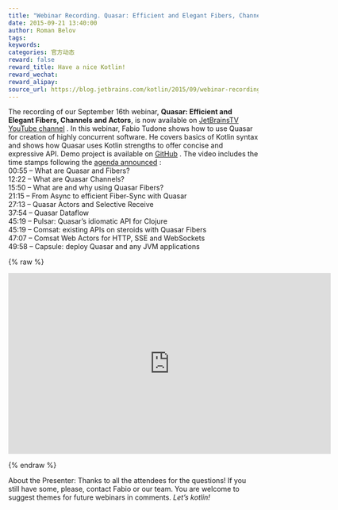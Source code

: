 ```yaml
---
title: "Webinar Recording. Quasar: Efficient and Elegant Fibers, Channels and Actors"
date: 2015-09-21 13:40:00
author: Roman Belov
tags:
keywords:
categories: 官方动态
reward: false
reward_title: Have a nice Kotlin!
reward_wechat:
reward_alipay:
source_url: https://blog.jetbrains.com/kotlin/2015/09/webinar-recording-quasar-efficient-and-elegant-fibers-channels-and-actors/
---
```


The recording of our September 16th webinar, <strong>Quasar: Efficient and Elegant Fibers, Channels and Actors</strong>, is now available on  [JetBrainsTV YouTube channel](https://youtu.be/Nmob2MB2Qo8) .
In this webinar, Fabio Tudone shows how to use Quasar for creation of highly concurrent software. He covers basics of Kotlin syntax and shows how Quasar uses Kotlin strengths to offer concise and expressive API.
Demo project is available on  [GitHub](https://github.com/circlespainter/quasar-kotlin-jetbrains-webinar/releases) .
The video includes the time stamps following the  [agenda announced](http://blog.jetbrains.com/kotlin/2015/09/join-live-webinar-quasar-and-kotlin/) :<br/>
00:55 – What are Quasar and Fibers?<br/>
12:22 – What are Quasar Channels?<br/>
15:50 – What are and why using Quasar Fibers?<br/>
21:15 – From Async to efficient Fiber-Sync with Quasar<br/>
27:13 – Quasar Actors and Selective Receive<br/>
37:54 – Quasar Dataflow<br/>
45:19 – Pulsar: Quasar’s idiomatic API for Clojure<br/>
45:19 – Comsat: existing APIs on steroids with Quasar Fibers<br/>
47:07 – Comsat Web Actors for HTTP, SSE and WebSockets<br/>
49:58 – Capsule: deploy Quasar and any JVM applications

{% raw %}
<p><iframe allowfullscreen="" frameborder="0" height="365" src="https://www.youtube.com/embed/Nmob2MB2Qo8" width="650"></iframe></p>
{% endraw %}

About the Presenter:
Thanks to all the attendees for the questions! If you still have some, please, contact Fabio or our team.
You are welcome to suggest themes for future webinars in comments.
<em>Let’s kotlin!</em>
